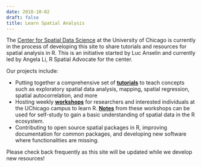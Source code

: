 ```yaml
---
date: 2018-10-02
draft: false
title: Learn Spatial Analysis
---
```


The [Center for Spatial Data Science](https://spatial.uchicago.edu/) at the University of Chicago is currently in the process of developing this site to share tutorials and resources for spatial analysis in R. This is an initiative started by Luc Anselin and currently led by Angela Li, R Spatial Advocate for the center. 

Our projects include:

- Putting together a comprehensive set of [**tutorials**](https://spatialanalysis.github.io/tutorials/) to teach concepts such as exploratory spatial data analysis, mapping, spatial regression, spatial autocorrelation, and more
- Hosting weekly [**workshops**](https://spatialanalysis.github.io/events/) for researchers and interested individuals at the UChicago campus to learn R. [**Notes**](https://spatialanalysis.github.io/workshop-notes/) from these workshops can be used for self-study to gain a basic understanding of spatial data in the R ecosystem.
- Contributing to open source spatial packages in R, improving documentation for common packages, and developing new software where functionalities are missing.

Please check back frequently as this site will be updated while we develop new resources!